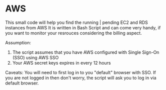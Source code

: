 # AWS
This small code will help you find the running | pending EC2 and RDS instances from AWS
It is written in Bash Script and can come very handy, if you want to monitor your resrouces considering the billing aspect.

Assumption:
1) The script assumes that you have AWS configured with Single Sign-On (SSO) using AWS SSO
2) Your AWS secret keys expires in every 12 hours

Caveats:
You will need to first log in to you "default" browser with SSO. If you are not logged in then don't worry, the script will ask you to log in via default browser.


